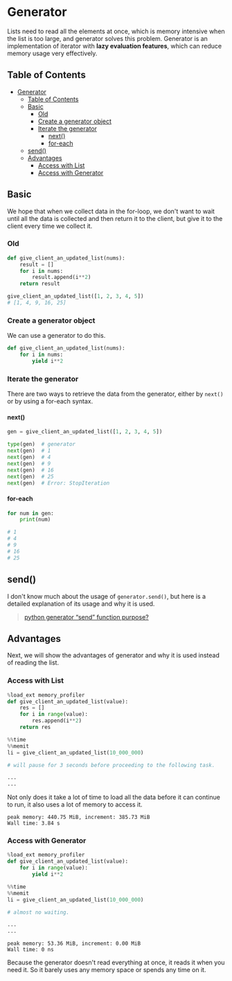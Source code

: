 # Generator

Lists need to read all the elements at once, which is memory intensive when the list is too large, and generator solves this problem. Generator is an implementation of iterator with **lazy evaluation features**, which can reduce memory usage very effectively. 

## Table of Contents

* [Generator](#generator)
  * [Table of Contents](#table-of-contents)
  * [Basic](#basic)
    * [Old](#old)
    * [Create a generator object](#create-a-generator-object)
    * [Iterate the generator](#iterate-the-generator)
      * [next()](#next)
      * [for-each](#for-each)
  * [send()](#send)
  * [Advantages](#advantages)
    * [Access with List](#access-with-list)
    * [Access with Generator](#access-with-generator)

## Basic

We hope that when we collect data in the for-loop, we don't want to wait until all the data is collected and then return it to the client, but give it to the client every time we collect it.

### Old

``` py
def give_client_an_updated_list(nums):
    result = []
    for i in nums:
        result.append(i**2)
    return result

give_client_an_updated_list([1, 2, 3, 4, 5])
# [1, 4, 9, 16, 25]
```

### Create a generator object

We can use a generator to do this.

``` py
def give_client_an_updated_list(nums):
    for i in nums:
        yield i**2
```

### Iterate the generator

There are two ways to retrieve the data from the generator, either by `next()` or by using a for-each syntax.

#### next()

``` py
gen = give_client_an_updated_list([1, 2, 3, 4, 5])

type(gen)  # generator
next(gen)  # 1
next(gen)  # 4
next(gen)  # 9
next(gen)  # 16
next(gen)  # 25
next(gen)  # Error: StopIteration
```

#### for-each

``` py
for num in gen:
    print(num)

# 1
# 4
# 9
# 16
# 25
```

## send()

I don't know much about the usage of `generator.send()`, but here is a detailed explanation of its usage and why it is used.

> [python generator “send” function purpose?](https://stackoverflow.com/questions/19302530/python-generator-send-function-purpose)

## Advantages

Next, we will show the advantages of generator and why it is used instead of reading the list.

### Access with List 

``` py
%load_ext memory_profiler
def give_client_an_updated_list(value):
    res = []
    for i in range(value):
        res.append(i**2)
    return res
```

``` py
%%time
%%memit
li = give_client_an_updated_list(10_000_000)

# will pause for 3 seconds before proceeding to the following task.

...
...
```

Not only does it take a lot of time to load all the data before it can continue to run, it also uses a lot of memory to access it.

```
peak memory: 440.75 MiB, increment: 385.73 MiB
Wall time: 3.84 s
```

### Access with Generator 

``` py
%load_ext memory_profiler
def give_client_an_updated_list(value):
    for i in range(value):
        yield i**2
```

``` py
%%time
%%memit
li = give_client_an_updated_list(10_000_000)

# almost no waiting.

...
...
```

```
peak memory: 53.36 MiB, increment: 0.00 MiB
Wall time: 0 ns
```

Because the generator doesn't read everything at once, it reads it when you need it. So it barely uses any memory space or spends any time on it.